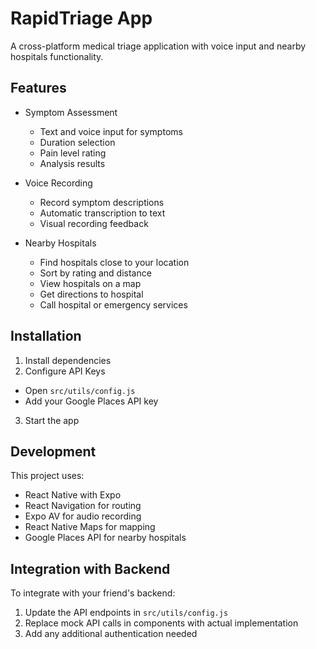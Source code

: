 # RapidTriage App

A cross-platform medical triage application with voice input and nearby hospitals functionality.

## Features

- Symptom Assessment
  - Text and voice input for symptoms
  - Duration selection
  - Pain level rating
  - Analysis results

- Voice Recording
  - Record symptom descriptions
  - Automatic transcription to text
  - Visual recording feedback

- Nearby Hospitals
  - Find hospitals close to your location
  - Sort by rating and distance
  - View hospitals on a map
  - Get directions to hospital
  - Call hospital or emergency services

## Installation

1. Install dependencies
2. Configure API Keys
- Open `src/utils/config.js`
- Add your Google Places API key

3. Start the app
## Development

This project uses:
- React Native with Expo
- React Navigation for routing
- Expo AV for audio recording
- React Native Maps for mapping
- Google Places API for nearby hospitals

## Integration with Backend

To integrate with your friend's backend:

1. Update the API endpoints in `src/utils/config.js`
2. Replace mock API calls in components with actual implementation
3. Add any additional authentication needed
